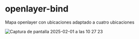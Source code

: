 # openlayer-bind

Mapa openlayer con ubicaciones adaptado a cuatro ubicaciones 

![Captura de pantalla 2025-02-01 a las 10 27 23](https://github.com/user-attachments/assets/63ee08c3-c517-4539-bf93-1e5a8885d238)
